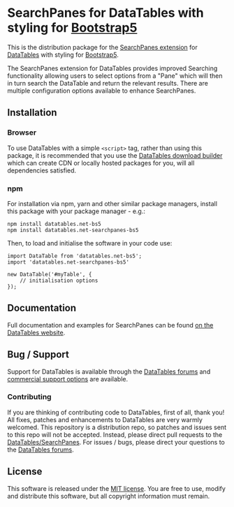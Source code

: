 # SearchPanes for DataTables with styling for [Bootstrap5](https://getbootstrap.com/)

This is the distribution package for the [SearchPanes extension](https://datatables.net/extensions/searchpanes) for [DataTables](https://datatables.net/) with styling for [Bootstrap5](https://getbootstrap.com/).

The SearchPanes extension for DataTables provides improved Searching functionality allowing users to select options from a "Pane" which will then in turn search the DataTable and return the relevant results. There are multiple configuration options available to enhance SearchPanes.


## Installation

### Browser

To use DataTables with a simple `<script>` tag, rather than using this package, it is recommended that you use the [DataTables download builder](//datatables.net/download) which can create CDN or locally hosted packages for you, will all dependencies satisfied.

### npm

For installation via npm, yarn and other similar package managers, install this package with your package manager - e.g.:

```
npm install datatables.net-bs5
npm install datatables.net-searchpanes-bs5
```

Then, to load and initialise the software in your code use:

```
import DataTable from 'datatables.net-bs5';
import 'datatables.net-searchpanes-bs5'

new DataTable('#myTable', {
    // initialisation options
});
```


## Documentation

Full documentation and examples for SearchPanes can be found [on the DataTables website](https://datatables.net/extensions/searchpanes).


## Bug / Support

Support for DataTables is available through the [DataTables forums](//datatables.net/forums) and [commercial support options](//datatables.net/support) are available.

### Contributing

If you are thinking of contributing code to DataTables, first of all, thank you! All fixes, patches and enhancements to DataTables are very warmly welcomed. This repository is a distribution repo, so patches and issues sent to this repo will not be accepted. Instead, please direct pull requests to the [DataTables/SearchPanes](http://github.com/DataTables/SearchPanes). For issues / bugs, please direct your questions to the [DataTables forums](//datatables.net/forums).


## License

This software is released under the [MIT license](//datatables.net/license). You are free to use, modify and distribute this software, but all copyright information must remain.

